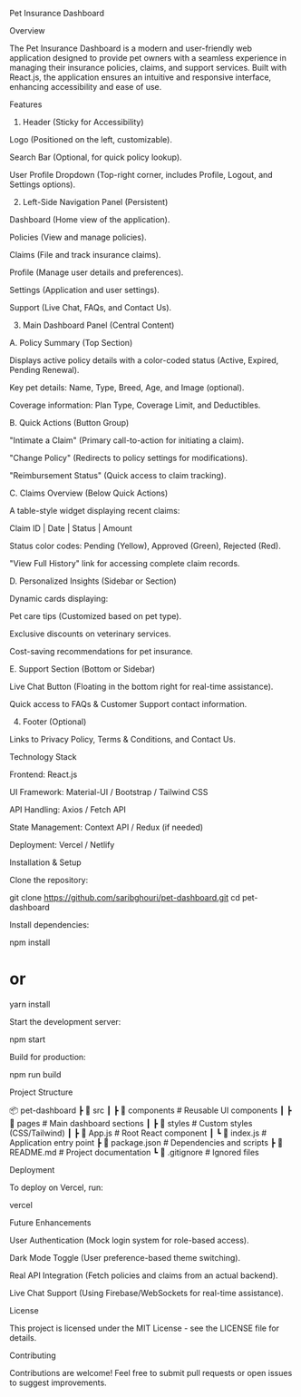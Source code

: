 Pet Insurance Dashboard

Overview

The Pet Insurance Dashboard is a modern and user-friendly web application designed to provide pet owners with a seamless experience in managing their insurance policies, claims, and support services. Built with React.js, the application ensures an intuitive and responsive interface, enhancing accessibility and ease of use.

Features

1. Header (Sticky for Accessibility)

Logo (Positioned on the left, customizable).

Search Bar (Optional, for quick policy lookup).

User Profile Dropdown (Top-right corner, includes Profile, Logout, and Settings options).

2. Left-Side Navigation Panel (Persistent)

Dashboard (Home view of the application).

Policies (View and manage policies).

Claims (File and track insurance claims).

Profile (Manage user details and preferences).

Settings (Application and user settings).

Support (Live Chat, FAQs, and Contact Us).

3. Main Dashboard Panel (Central Content)

A. Policy Summary (Top Section)

Displays active policy details with a color-coded status (Active, Expired, Pending Renewal).

Key pet details: Name, Type, Breed, Age, and Image (optional).

Coverage information: Plan Type, Coverage Limit, and Deductibles.

B. Quick Actions (Button Group)

"Intimate a Claim" (Primary call-to-action for initiating a claim).

"Change Policy" (Redirects to policy settings for modifications).

"Reimbursement Status" (Quick access to claim tracking).

C. Claims Overview (Below Quick Actions)

A table-style widget displaying recent claims:

Claim ID | Date | Status | Amount

Status color codes: Pending (Yellow), Approved (Green), Rejected (Red).

"View Full History" link for accessing complete claim records.

D. Personalized Insights (Sidebar or Section)

Dynamic cards displaying:

Pet care tips (Customized based on pet type).

Exclusive discounts on veterinary services.

Cost-saving recommendations for pet insurance.

E. Support Section (Bottom or Sidebar)

Live Chat Button (Floating in the bottom right for real-time assistance).

Quick access to FAQs & Customer Support contact information.

4. Footer (Optional)

Links to Privacy Policy, Terms & Conditions, and Contact Us.

Technology Stack

Frontend: React.js

UI Framework: Material-UI / Bootstrap / Tailwind CSS

API Handling: Axios / Fetch API

State Management: Context API / Redux (if needed)

Deployment: Vercel / Netlify

Installation & Setup

Clone the repository:

git clone https://github.com/saribghouri/pet-dashboard.git
cd pet-dashboard

Install dependencies:

npm install
# or
yarn install

Start the development server:

npm start

Build for production:

npm run build

Project Structure

📦 pet-dashboard
 ┣ 📂 src
 ┃ ┣ 📂 components  # Reusable UI components
 ┃ ┣ 📂 pages  # Main dashboard sections
 ┃ ┣ 📂 styles  # Custom styles (CSS/Tailwind)
 ┃ ┣ 📜 App.js  # Root React component
 ┃ ┗ 📜 index.js  # Application entry point
 ┣ 📜 package.json  # Dependencies and scripts
 ┣ 📜 README.md  # Project documentation
 ┗ 📜 .gitignore  # Ignored files

Deployment

To deploy on Vercel, run:

vercel

Future Enhancements

User Authentication (Mock login system for role-based access).

Dark Mode Toggle (User preference-based theme switching).

Real API Integration (Fetch policies and claims from an actual backend).

Live Chat Support (Using Firebase/WebSockets for real-time assistance).

License

This project is licensed under the MIT License - see the LICENSE file for details.

Contributing

Contributions are welcome! Feel free to submit pull requests or open issues to suggest improvements.



